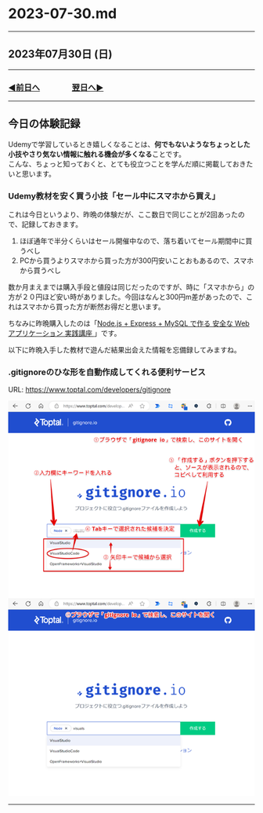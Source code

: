 # 2023-07-30.md

---

## 2023年07月30日 (日)

---

### [◀️前日へ](https://github.com/yuasys/chatty-journal/blob/main/2023/07/2023-07-29.md)&emsp;&emsp;&emsp;&emsp;[翌日へ▶️](https://github.com/yuasys/chatty-journal/blob/main/2023/07/2023-07-31.md)

---

## 今日の体験記録

Udemyで学習しているとき嬉しくなることは、<b>何でもないようなちょっとした小技やさり気ない情報に触れる機会が多くなる</b>ことです。  
こんな、ちょっと知っておくと、とても役立つことを学んだ順に掲載しておきたいと思います。  

### Udemy教材を安く買う小技「セール中にスマホから買え」

これは今日というより、昨晩の体験だが、ここ数日で同じことが2回あったので、記録しておきます。

1. ほぼ通年で半分くらいはセール開催中なので、落ち着いてセール期間中に買うべし
2. PCから買うよりスマホから買った方が300円安いことおもあるので、スマホから買うべし

数か月まえまでは購入手段と値段は同じだったのですが、時に「スマホから」の方が２０円ほど安い時がありました。今回はなんと300円m差があったので、これはスマホから買った方が断然お得だと思います。
 
ちなみに昨晩購入したのは「[Node.js + Express + MySQL で作る 安全な Webアプリケーション 実践講座
](https://www.udemy.com/course/web-application-with-nodejs-mysql/)」です。  

以下に昨晩入手した教材で遊んだ結果出会えた情報を忘備録してみますね。

 ### .gitignoreのひな形を自動作成してくれる便利サービス

URL: https://www.toptal.com/developers/gitignore  

<p align="left">
<img src="https://github.com/yuasys/chatty-journal/blob/main/images/2023-07-30%2009.02.13.png?raw=true" width="640px">
</p>
 
---

